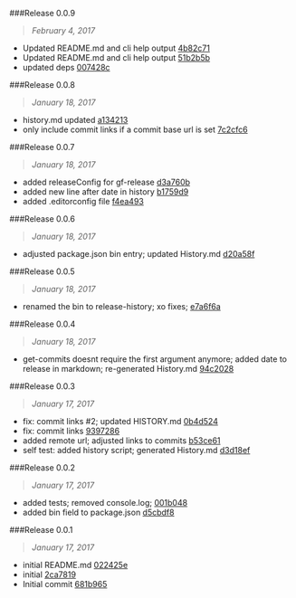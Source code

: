 

###Release 0.0.9
>*February 4, 2017*

 * Updated README.md and cli help output [4b82c71](https://github.com/stbaer/release-history/commit/4b82c71c5930b793d91399960f0b0894c841daef)
 * Updated README.md and cli help output [51b2b5b](https://github.com/stbaer/release-history/commit/51b2b5b61a529189dc8260354f60cc7882a0ecd0)
 * updated deps [007428c](https://github.com/stbaer/release-history/commit/007428ca760d90e48acf97a63793345a42307d53)

###Release 0.0.8
>*January 18, 2017*

 * history.md updated [a134213](https://github.com/stbaer/release-history/commit/a1342136125b22bf6725674fe53aa73f671f3b1d)
 * only include commit links if a commit base url is set [7c2cfc6](https://github.com/stbaer/release-history/commit/7c2cfc6c0acc8c21cdab6089ba0c65ac589cf19f)

###Release 0.0.7
>*January 18, 2017*

 * added releaseConfig for gf-release [d3a760b](https://github.com/stbaer/release-history/commit/d3a760ba42fb130d06b2445112b6770867c03b60)
 * added new line after date in history [b1759d9](https://github.com/stbaer/release-history/commit/b1759d92c70ad09c0615dabaff60abfba2aa83e1)
 * added .editorconfig file [f4ea493](https://github.com/stbaer/release-history/commit/f4ea493a167d807bd4c8fbd25c24b14108fece8f)

###Release 0.0.6
>*January 18, 2017*

 * adjusted package.json bin entry; updated History.md [d20a58f](https://github.com/stbaer/release-history/commit/d20a58f460753f0022016cabebacbd7c90c5ecd5)

###Release 0.0.5
>*January 18, 2017*

 * renamed the bin to release-history; xo fixes; [e7a6f6a](https://github.com/stbaer/release-history/commit/e7a6f6a35f8bb8d81c1bd1ff0567ee28b269faf8)

###Release 0.0.4
>*January 18, 2017*

 * get-commits doesnt require the first argument anymore; added date to release in markdown; re-generated History.md [94c2028](https://github.com/stbaer/release-history/commit/94c2028e1c35b28411b83e66715c7ca5a556424b)

###Release 0.0.3
>*January 17, 2017*

 * fix: commit links #2; updated HISTORY.md [0b4d524](https://github.com/stbaer/release-history/commit/0b4d5240671840cbb81be0ee8cf27a3c66913480)
 * fix: commit links [9397286](https://github.com/stbaer/release-history/commit/9397286bb63d90672ba09c9cdf89a33f5e75269c)
 * added remote url; adjusted links to commits [b53ce61](https://github.com/stbaer/release-history/commit/b53ce61d3db391a774539560f81c7c052de796e1)
 * self test: added history script; generated History.md [d3d18ef](https://github.com/stbaer/release-history/commit/d3d18efbd81e92dd3ce12098166d0fba21d738c4)

###Release 0.0.2
>*January 17, 2017*

 * added tests; removed console.log; [001b048](https://github.com/stbaer/release-history/commit/001b0486a5e6b1f3598113e749dba7233092bdfe)
 * added bin field to package.json [d5cbdf8](https://github.com/stbaer/release-history/commit/d5cbdf877c30c85b051bbb2835f1da3beea84b4b)

###Release 0.0.1
>*January 17, 2017*

 * initial README.md [022425e](https://github.com/stbaer/release-history/commit/022425e608e58c82bf258e81d4d4d96b3ccd0d06)
 * initial [2ca7819](https://github.com/stbaer/release-history/commit/2ca7819e9ef97c5703fbf5fee529b4635ab8a03d)
 * Initial commit [681b965](https://github.com/stbaer/release-history/commit/681b96525691cec9eb49bae0069d844d3331d109)


